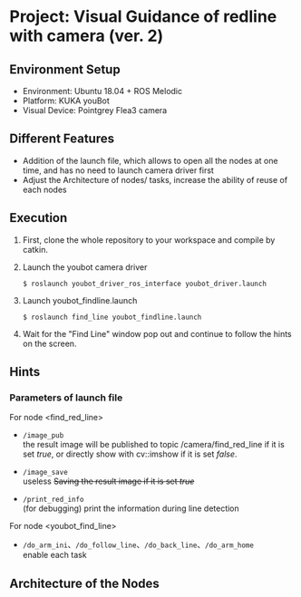 # Project: Visual Guidance of redline with camera (ver. 2)

## Environment Setup
- Environment: Ubuntu 18.04 + ROS Melodic
- Platform: KUKA youBot
- Visual Device: Pointgrey Flea3 camera 

## Different Features
- Addition of the launch file, which allows to open all the nodes at one time, and has no need to launch camera driver first
- Adjust the Architecture of nodes/ tasks, increase the ability of reuse of each nodes

## Execution

1. First, clone the whole repository to your workspace and compile by catkin.

2. Launch the youbot camera driver
    ```
    $ roslaunch youbot_driver_ros_interface youbot_driver.launch
    ```

3. Launch youbot_findline.launch
    ```
    $ roslaunch find_line youbot_findline.launch
    ```

4. Wait for the "Find Line" window pop out and continue to follow the hints on the screen.

## Hints
### Parameters of launch file

For node <find_red_line>

+ ```/image_pub``` <br>
  the result image will be published to topic /camera/find_red_line if it is set <i>true</i>, or directly show with cv::imshow if it is set <i>false</i>.

+ ```/image_save```<br>
  useless <s>Saving the result image if it is set <i>true</i></s>

+ ```/print_red_info```<br>
  (for debugging) print the information during line detection 

For node <youbot_find_line>

+ ```/do_arm_ini```、```/do_follow_line```、```/do_back_line```、```/do_arm_home```<br>
   enable each task
   
   
## Architecture of the Nodes

